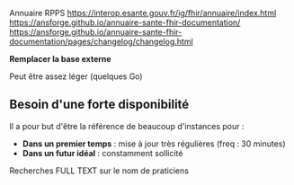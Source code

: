 Annuaire RPPS
https://interop.esante.gouv.fr/ig/fhir/annuaire/index.html
https://ansforge.github.io/annuaire-sante-fhir-documentation/
https://ansforge.github.io/annuaire-sante-fhir-documentation/pages/changelog/changelog.html

**Remplacer la base externe**

Peut être assez léger (quelques Go)

## Besoin d'une forte disponibilité
Il a pour but d'être la référence de beaucoup d'instances pour :
* **Dans un premier temps** : mise à jour très régulières (freq : 30 minutes)
* **Dans un futur idéal** : constamment sollicité

Recherches FULL TEXT sur le nom de praticiens